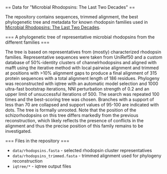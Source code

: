 == Data for "Microbial Rhodopsins: The Last Two Decades" ==

The repository contains sequences, trimmed alignment, the best phylogenetic tree and metadata for known rhodopsin families used in [Microbial Rhodopsins: The Last Two Decades](https://doi.org/10.1146/annurev-micro-031721-020452).

=== A phylogenetic tree of representative microbial rhodopsins from the different families ===

The tree is based on representatives from (mostly) characterized rhodopsin families. Representative sequences were taken from UniRef50 and a custom database of 50%-identity clusters of channelrhodopsins and aligned with mafft using the iterative method with local pairwise alignment and trimmed at positions with >10% alignment gaps to produce a final alignment of 315 protein sequences with a total alignment length of 186 residues. Phylogeny was reconstructed with iqtree with an automatic model selection and 1000 ultra-fast bootstrap iterations, NNI perturbation strength of 0.2 and an upper limit of unsuccessful iterations of 500. The search was repeated 100 times and the best-scoring tree was chosen. Branches with a support of less than 70 are collapsed and support values of 95-100 are indicated with dots. The tree is formally unrooted. Note that the position of the schizorhodopsins on this tree differs markedly from the previous reconstruction, which likely reflects the presence of conflicts in the alignment and thus the precise position of this family remains to be investigated.

=== Files in the repository ===

* `data/rhodopsins.fasta` - selected rhodopsin cluster representatives
* `data/rhodopsins_trimmed.fasta` - trimmed alignment used for phylogeny reconstruction
* `iqtree/*` - iqtree output files
